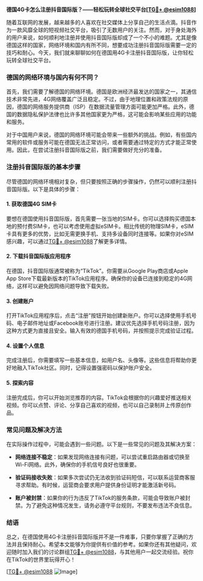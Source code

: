 **德国4G卡怎么注册抖音国际版？——轻松玩转全球社交平台[[TG💪+ @esim1088](https://t.me/s/esim1088)]**

随着互联网的发展，越来越多的人喜欢在社交媒体上分享自己的生活点滴。抖音作为一款风靡全球的短视频社交平台，吸引了无数用户的关注。然而，对于身处海外的用户来说，如何顺利地注册并使用抖音国际版却成了一个不小的难题。尤其是像德国这样的国家，网络环境和国内有所不同，想要成功注册抖音国际版需要一定的技巧和耐心。今天，我们就来聊聊如何在德国用4G卡注册抖音国际版，让你轻松玩转全球社交平台。

### 德国的网络环境与国内有何不同？

首先，我们需要了解德国的网络环境。德国是欧洲经济最发达的国家之一，其通信技术非常先进，4G网络覆盖广泛且稳定。不过，由于地理位置和政策法规的原因，德国的网络服务提供商（ISP）在数据流量管理方面可能更加严格。此外，德国的数据隐私保护法律也比许多其他国家更为严格，这可能会影响某些应用的功能和服务。

对于中国用户来说，德国的网络环境可能会带来一些额外的挑战。例如，有些国内常用的软件或服务可能在德国无法正常访问，或者需要通过特定的方式才能正常使用。因此，在尝试注册抖音国际版之前，我们需要做好充分的准备。

### 注册抖音国际版的基本步骤

尽管德国的网络环境相对复杂，但只要按照正确的步骤操作，仍然可以顺利注册抖音国际版。以下是具体的步骤：

#### 1. 获取德国4G SIM卡

要想在德国使用抖音国际版，首先需要一张当地的SIM卡。你可以选择购买德国本地的预付费SIM卡，也可以考虑使用虚拟eSIM卡。相比传统的物理SIM卡，eSIM卡具有更多的优势，比如无需更换手机、支持多设备同时连接等。如果你对eSIM感兴趣，可以通过[TG💪+ @esim1088](https://t.me/s/esim1088)了解更多详情。

#### 2. 下载抖音国际版应用程序

在德国，抖音国际版通常被称为“TikTok”。你需要从Google Play商店或Apple App Store下载最新版本的TikTok应用程序。确保你的设备已连接到稳定的4G网络，这样可以避免因网络问题导致下载失败。

#### 3. 创建账户

打开TikTok应用程序后，点击“注册”按钮开始创建新账户。你可以选择使用手机号码、电子邮件地址或Facebook账号进行注册。建议优先选择手机号码注册，因为这种方式更为直接且安全。输入有效的德国手机号码，并按照提示完成验证过程。

#### 4. 设置个人信息

完成注册后，你需要填写一些基本信息，如用户名、头像等。这些信息将帮助你更好地融入TikTok社区。同时，记得设置强密码以保护账户安全。

#### 5. 探索内容

注册完成后，你可以开始浏览推荐的内容。TikTok会根据你的兴趣爱好推送相关视频。你可以点赞、评论、分享自己喜欢的视频，也可以自己录制并上传原创作品。

### 常见问题及解决方法

在实际操作过程中，可能会遇到一些问题。以下是一些常见的问题及其解决方案：

- **网络连接不稳定**：如果发现网络连接有问题，可以尝试重启路由器或切换至Wi-Fi网络。此外，确保你的手机信号良好也很重要。
  
- **验证码接收失败**：如果多次尝试仍无法收到验证码短信，可以联系运营商客服寻求帮助。有时候，运营商会要求用户提供身份证明才能激活新号码。

- **账户被封禁**：如果你的行为违反了TikTok的服务条款，可能会导致账户被封禁。为了避免这种情况发生，请务必遵守平台规则，不要发布违法不良信息。

### 结语

总之，在德国使用4G卡注册抖音国际版并不是一件难事，只要你掌握了正确的方法并且保持耐心。希望本文能够为你提供有价值的参考。如果你还有其他疑问，欢迎随时加入我们的讨论群组[TG💪+ @esim1088](https://t.me/s/esim1088)，与其他用户一起交流经验。祝你在TikTok的世界里玩得开心！

[[TG💪+ @esim1088](https://t.me/s/esim1088) ![Image](https://i.postimg.cc/4NQfJmqS/Snipaste-2025-05-13-00-14-12.png)]